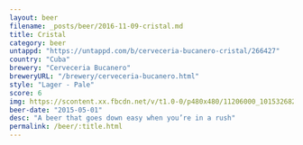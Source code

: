 ```yaml
---
layout: beer
filename: _posts/beer/2016-11-09-cristal.md
title: Cristal
category: beer
untappd: "https://untappd.com/b/cerveceria-bucanero-cristal/266427"
country: "Cuba"
brewery: "Cerveceria Bucanero"
breweryURL: "/brewery/cerveceria-bucanero.html"
style: "Lager - Pale"
score: 6
img: https://scontent.xx.fbcdn.net/v/t1.0-0/p480x480/11206000_10153268256698745_6063621327290165780_n.jpg?_nc_cat=111&_nc_ht=scontent.xx&oh=1f6318bb625741df54ab4bed3f026e05&oe=5CB067FD
beer-date: "2015-05-01"
desc: "A beer that goes down easy when you’re in a rush"
permalink: /beer/:title.html
---
```

